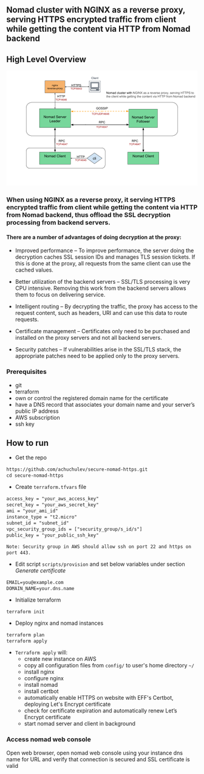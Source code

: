 ## Nomad cluster with NGINX as a reverse proxy, serving HTTPS encrypted traffic from client while getting the content via HTTP from Nomad backend

## High Level Overview

<img src="diagrams/nginx-reverse-proxy-nomad.png" />

### When using NGINX as a reverse proxy, it serving HTTPS encrypted traffic from client while getting the content via HTTP from Nomad backend, thus offload the SSL decryption processing from backend servers. 

#### There are a number of advantages of doing decryption at the proxy:

- Improved performance – To improve performance, the server doing the decryption caches SSL session IDs and manages TLS session tickets. If this is done at the proxy, all requests from the same client can use the cached values.

- Better utilization of the backend servers – SSL/TLS processing is very CPU intensive. Removing this work from the backend servers allows them to focus on delivering service.

- Intelligent routing – By decrypting the traffic, the proxy has access to the request content, such as headers, URI and can use this data to route requests.

- Certificate management – Certificates only need to be purchased and installed on the proxy servers and not all backend servers.

- Security patches – If vulnerabilities arise in the SSL/TLS stack, the appropriate patches need to be applied only to the proxy servers.

### Prerequisites

- git
- terraform
- own or control the registered domain name for the certificate
- have a DNS record that associates your domain name and your server’s public IP address
- AWS subscription
- ssh key

## How to run

- Get the repo

```
https://github.com/achuchulev/secure-nomad-https.git
cd secure-nomad-https
```

- Create `terraform.tfvars` file

```
access_key = "your_aws_access_key"
secret_key = "your_aws_secret_key"
ami = "your_ami_id"
instance_type = "t2.micro"
subnet_id = "subnet_id"
vpc_security_group_ids = ["security_group/s_id/s"]
public_key = "your_public_ssh_key"
```

```
Note: Security group in AWS should allow ssh on port 22 and https on port 443.
```

- Edit script `scripts/provision` and set below variables under section *Generate certificate*

```
EMAIL=you@example.com
DOMAIN_NAME=your.dns.name
```

- Initialize terraform
```
terraform init
```

- Deploy nginx and nomad instances

```
terraform plan
terraform apply
```

- `Terraform apply` will:
  - create new instance on AWS
  - copy all configuration files from `config/` to user's home directory `~/`
  - install nginx
  - configure nginx
  - install nomad
  - install certbot
  - automatically enable HTTPS on website with EFF's Certbot, deploying Let's Encrypt certificate
  - check for certificate expiration and automatically renew Let’s Encrypt certificate
  - start nomad server and client in background

### Access nomad web console

Open web browser, open nomad web console using your instance dns name for URL and verify that connection is secured and SSL certificate is valid
